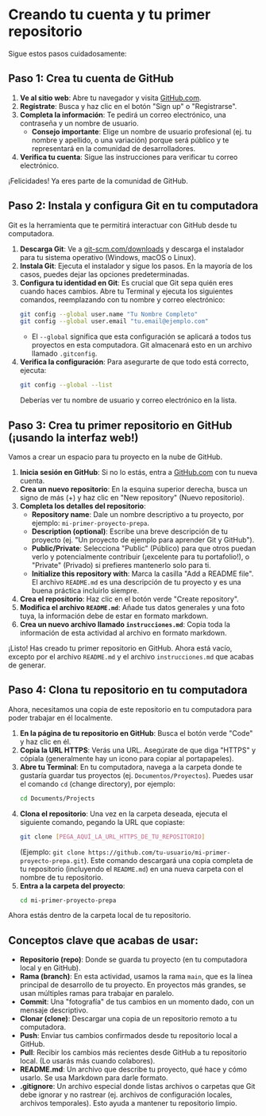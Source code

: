 # Creando tu cuenta y tu primer repositorio

Sigue estos pasos cuidadosamente: 

## Paso 1: Crea tu cuenta de GitHub 

1. **Ve al sitio web**: Abre tu navegador y visita [GitHub.com](https://github.com). 
2. **Regístrate**: Busca y haz clic en el botón "Sign up" o "Registrarse". 
3. **Completa la información**: Te pedirá un correo electrónico, una contraseña y un nombre de usuario.  
    - **Consejo importante**: Elige un nombre de usuario profesional (ej. tu nombre y apellido, o una variación) porque será público y te representará en la comunidad de desarrolladores. 
4. **Verifica tu cuenta**: Sigue las instrucciones para verificar tu correo electrónico. 

¡Felicidades! Ya eres parte de la comunidad de GitHub. 

## Paso 2: Instala y configura Git en tu computadora

Git es la herramienta que te permitirá interactuar con GitHub desde tu computadora. 

1. **Descarga Git**: Ve a [git-scm.com/downloads](https://git-scm.com/downloads) y descarga el instalador para tu sistema operativo (Windows, macOS o Linux). 
2. **Instala Git**: Ejecuta el instalador y sigue los pasos. En la mayoría de los casos, puedes dejar las opciones predeterminadas. 
3. **Configura tu identidad en Git**: Es crucial que Git sepa quién eres cuando haces cambios. Abre tu Terminal y ejecuta los siguientes comandos, reemplazando con tu nombre y correo electrónico:  
    ```bash
    git config --global user.name "Tu Nombre Completo"
    git config --global user.email "tu.email@ejemplo.com"
    ```
    - El `--global` significa que esta configuración se aplicará a todos tus proyectos en esta computadora. Git almacenará esto en un archivo llamado `.gitconfig`. 
4. **Verifica la configuración**: Para asegurarte de que todo está correcto, ejecuta:
    ```bash
    git config --global --list
    ```
    Deberías ver tu nombre de usuario y correo electrónico en la lista.

## Paso 3: Crea tu primer repositorio en GitHub (¡usando la interfaz web!)

Vamos a crear un espacio para tu proyecto en la nube de GitHub. 

1. **Inicia sesión en GitHub**: Si no lo estás, entra a [GitHub.com](https://github.com) con tu nueva cuenta. 
2. **Crea un nuevo repositorio**: En la esquina superior derecha, busca un signo de más (+) y haz clic en "New repository" (Nuevo repositorio). 
3. **Completa los detalles del repositorio**:  
    - **Repository name**: Dale un nombre descriptivo a tu proyecto, por ejemplo: `mi-primer-proyecto-prepa`. 
    - **Description (optional)**: Escribe una breve descripción de tu proyecto (ej. "Un proyecto de ejemplo para aprender Git y GitHub"). 
    - **Public/Private**: Selecciona "Public" (Público) para que otros puedan verlo y potencialmente contribuir (¡excelente para tu portafolio!), o "Private" (Privado) si prefieres mantenerlo solo para ti. 
    - **Initialize this repository with**: Marca la casilla "Add a README file". El archivo `README.md` es una descripción de tu proyecto y es una buena práctica incluirlo siempre. 
4. **Crea el repositorio**: Haz clic en el botón verde "Create repository". 
5. **Modifica el archivo `README.md`**: Añade tus datos generales y una foto tuya, la información debe de estar en formato markdown. 
6. **Crea un nuevo archivo llamado `instrucciones.md`**: Copia toda la información de esta actividad al archivo en formato markdown. 

¡Listo! Has creado tu primer repositorio en GitHub. Ahora está vacío, excepto por el archivo `README.md` y el archivo `instrucciones.md` que acabas de generar. 

## Paso 4: Clona tu repositorio en tu computadora

Ahora, necesitamos una copia de este repositorio en tu computadora para poder trabajar en él localmente. 

1. **En la página de tu repositorio en GitHub**: Busca el botón verde "Code" y haz clic en él. 
2. **Copia la URL HTTPS**: Verás una URL. Asegúrate de que diga "HTTPS" y cópiala (generalmente hay un icono para copiar al portapapeles). 
3. **Abre tu Terminal**: En tu computadora, navega a la carpeta donde te gustaría guardar tus proyectos (ej. `Documentos/Proyectos`). Puedes usar el comando `cd` (change directory), por ejemplo: 
    ```bash
    cd Documents/Projects
    ```
4. **Clona el repositorio**: Una vez en la carpeta deseada, ejecuta el siguiente comando, pegando la URL que copiaste:  
    ```bash
    git clone [PEGA_AQUÍ_LA_URL_HTTPS_DE_TU_REPOSITORIO]
    ```
    (Ejemplo: `git clone https://github.com/tu-usuario/mi-primer-proyecto-prepa.git`). Este comando descargará una copia completa de tu repositorio (incluyendo el `README.md`) en una nueva carpeta con el nombre de tu repositorio. 
5. **Entra a la carpeta del proyecto**:  
    ```bash
    cd mi-primer-proyecto-prepa
    ```

Ahora estás dentro de la carpeta local de tu repositorio. 

## Conceptos clave que acabas de usar: 

- **Repositorio (repo)**: Donde se guarda tu proyecto (en tu computadora local y en GitHub). 
- **Rama (branch)**: En esta actividad, usamos la rama `main`, que es la línea principal de desarrollo de tu proyecto. En proyectos más grandes, se usan múltiples ramas para trabajar en paralelo. 
- **Commit**: Una "fotografía" de tus cambios en un momento dado, con un mensaje descriptivo. 
- **Clonar (clone)**: Descargar una copia de un repositorio remoto a tu computadora. 
- **Push**: Enviar tus cambios confirmados desde tu repositorio local a GitHub. 
- **Pull**: Recibir los cambios más recientes desde GitHub a tu repositorio local. (Lo usarás más cuando colabores). 
- **README.md**: Un archivo que describe tu proyecto, qué hace y cómo usarlo. Se usa Markdown para darle formato. 
- **.gitignore**: Un archivo especial donde listas archivos o carpetas que Git debe ignorar y no rastrear (ej. archivos de configuración locales, archivos temporales). Esto ayuda a mantener tu repositorio limpio.
